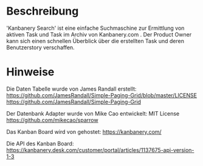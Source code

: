 Beschreibung
============

'Kanbanery Search' ist eine einfache Suchmaschine zur Ermittlung von aktiven Task
und Task im Archiv von Kanbanery.com . Der Product Owner kann sich einen schnellen Überblick
über die erstellten Task und deren Benutzerstory verschaffen.


Hinweise
========

Die Daten Tabelle wurde von James Randall erstellt:
https://github.com/JamesRandall/Simple-Paging-Grid/blob/master/LICENSE
https://github.com/JamesRandall/Simple-Paging-Grid

Der Datenbank Adapter wurde von Mike Cao entwickelt:
MIT License
https://github.com/mikecao/sparrow

Das Kanban Board wird von gehostet:
https://kanbanery.com/ 

Die API des Kanban Board:
https://kanbanery.desk.com/customer/portal/articles/1137675-api-version-1-3



